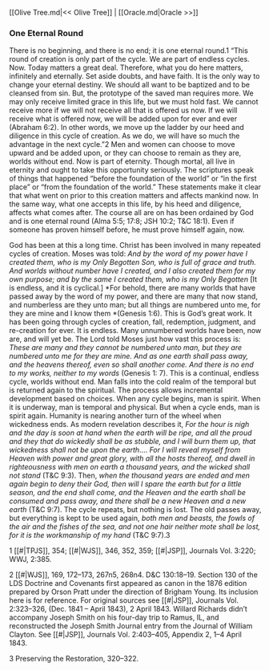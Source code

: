 [[Olive Tree.md|<< Olive Tree]]  |  [[Oracle.md|Oracle >>]]

### One Eternal Round
 There is no beginning, and there is no end; it is one eternal round.1 “This round of creation is only part of the cycle. We are part of endless cycles. Now. Today matters a great deal. Therefore, what you do here matters, infinitely and eternally. Set aside doubts, and have faith. It is the only way to change your eternal destiny. We should all want to be baptized and to be cleansed from sin. But, the prototype of the saved man requires more. We may only receive limited grace in this life, but we must hold fast. We cannot receive more if we will not receive all that is offered us now. If we will receive what is offered now, we will be added upon for ever and ever (Abraham 6:2). In other words, we move up the ladder by our heed and diligence in this cycle of creation. As we do, we will have so much the advantage in the next cycle.”2 Men and women can choose to move upward and be added upon, or they can choose to remain as they are, worlds without end. Now is part of eternity. Though mortal, all live in eternity and ought to take this opportunity seriously. The scriptures speak of things that happened “before the foundation of the world” or “in the first place” or “from the foundation of the world.” These statements make it clear that what went on prior to this creation matters and affects mankind now. In the same way, what one accepts in this life, by his heed and diligence, affects what comes after. The course all are on has been ordained by God and is one eternal round (Alma 5:5; 17:8; JSH 10:2; T&C 18:1). Even if someone has proven himself before, he must prove himself again, now.

God has been at this a long time. Christ has been involved in many repeated cycles of creation. Moses was told: *And by the word of my power have I created them, who is my Only Begotten Son, who is full of grace and truth. And worlds without number have I created, and I also created them for my own purpose; and by the same I created them, who is my Only Begotten* [It is endless, and it is cyclical.] *For behold, there are many worlds that have passed away by the word of my power, and there are many that now stand, and numberless are they unto man; but all things are numbered unto me, for they are mine and I know them *(Genesis 1:6). This is God’s great work. It has been going through cycles of creation, fall, redemption, judgment, and re-creation for ever. It is endless. Many unnumbered worlds have been, now are, and will yet be. The Lord told Moses just how vast this process is: *These are many and they cannot be numbered unto man, but they are numbered unto me for they are mine. And as one earth shall pass away, and the heavens thereof, even so shall another come. And there is no end to my works, neither to my words* (Genesis 1: 7). This is a continual, endless cycle, worlds without end. Man falls into the cold realm of the temporal but is returned again to the spiritual. The process allows incremental development based on choices. When any cycle begins, man is spirit. When it is underway, man is temporal and physical. But when a cycle ends, man is spirit again. Humanity is nearing another turn of the wheel when wickedness ends. As modern revelation describes it, *For the hour is nigh and the day is soon at hand when the earth will be ripe, and all the proud and they that do wickedly shall be as stubble, and I will burn them up, that wickedness shall not be upon the earth*…. *For I will reveal myself from Heaven with power and great glory, with all the hosts thereof, and dwell in righteousness with men on earth a thousand years, and the wicked shall not stand* (T&C 9:3). Then, *when the thousand years are ended and men again begin to deny their God, then will I spare the earth but for a little season, and the end shall come, and the Heaven and the earth shall be consumed and pass away, and there shall be a new Heaven and a new earth* (T&C 9:7). The cycle repeats, but nothing is lost. The old passes away, but everything is kept to be used again, *both men and beasts, the fowls of the air and the fishes of the sea, and not one hair neither mote shall be lost, for it is the workmanship of my hand* (T&C 9:7).3



1
[[#|TPJS]], 354; [[#|WJS]], 346, 352, 359; [[#|JSP]], Journals Vol. 3:220; WWJ, 2:385.


2
[[#|WJS]], 169, 172–173, 267n5, 268n4. D&C 130:18–19. Section 130 of the LDS Doctrine and Covenants first appeared as canon in the 1876 edition prepared by Orson Pratt under the direction of Brigham Young. Its inclusion here is for reference. For original sources see [[#|JSP]], Journals Vol. 2:323–326, (Dec. 1841 – April 1843), 2 April 1843. Willard Richards didn’t accompany Joseph Smith on his four-day trip to Ramus, IL, and reconstructed the Joseph Smith Journal entry from the Journal of William Clayton. See [[#|JSP]], Journals Vol. 2:403–405, Appendix 2, 1–4 April 1843.


3 Preserving the Restoration, 320–322.